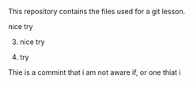 This repository contains the files used for a git lesson.


nice try

3. nice try

4. try

Thie is a commint that i am not aware if, or one thiat i